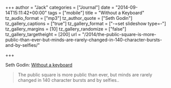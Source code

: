 +++
author = "Jack"
categories = ["Journal"]
date = "2014-09-14T15:11:42+00:00"
tags = ["mobile"]
title = "Without a Keyboard"
tz_audio_format = ["mp3"]
tz_author_quote = ["Seth Godin"]
tz_gallery_captions = ["true"]
tz_gallery_format = ["-=set slideshow type=-"]
tz_gallery_margins = [10]
tz_gallery_randomize = ["false"]
tz_gallery_targetheight = [200]
url = "/2014/the-public-square-is-more-public-than-ever-but-minds-are-rarely-changed-in-140-character-bursts-and-by-selfies/"

+++

Seth Godin: [Without a keyboard][1]

> The public square is more public than ever, but minds are rarely changed in 140 character bursts and by selfies..

 [1]: http://sethgodin.typepad.com/seths_blog/2014/09/without-a-keyboard.html "Without a Keyboard"